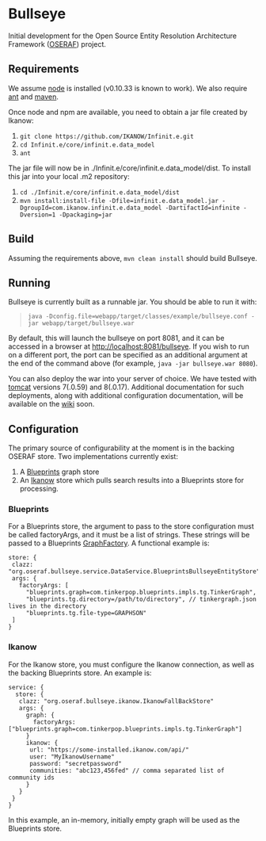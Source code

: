 # Bullseye

Initial development for the Open Source Entity Resolution Architecture Framework ([OSERAF](https://groups.google.com/forum/#!forum/oseraf)) project.

## Requirements

We assume [node](http://nodejs.org/download/) is installed (v0.10.33 is known to work).
We also require [ant](http://ant.apache.org/) and [maven](https://maven.apache.org/).

Once node and npm are available, you need to obtain a jar file created by Ikanow:

1. `git clone https://github.com/IKANOW/Infinit.e.git`
2. `cd Infinit.e/core/infinit.e.data_model`
3. `ant`

The jar file will now be in ./Infinit.e/core/infinit.e.data_model/dist.
To install this jar into your local .m2 repository:

1. `cd ./Infinit.e/core/infinit.e.data_model/dist`
2. `mvn install:install-file -Dfile=infinit.e.data_model.jar -DgroupId=com.ikanow.infinit.e.data_model -DartifactId=infinite -Dversion=1 -Dpackaging=jar`

## Build

Assuming the requirements above, `mvn clean install` should build Bullseye.


## Running

Bullseye is currently built as a runnable jar. You should be able to run it with:
> `java -Dconfig.file=webapp/target/classes/example/bullseye.conf -jar webapp/target/bullseye.war`

By default, this will launch the bullseye on port 8081, and it can be accessed in a browser at [http://localhost:8081/bullseye](http://localhost:8081/bullseye).
If you wish to run on a different port, the port can be specified as an additional argument at the end of the command above
(for example, `java -jar bullseye.war 8080`).

You can also deploy the war into your server of choice. We have tested with [tomcat](http://tomcat.apache.org/) versions 7(.0.59) and 8(.0.17).
Additional documentation for such deployments, along with additional configuration documentation, will be available on the [wiki](https://github.com/OSERAF/MASTERImpl/wiki) soon.


## Configuration

The primary source of configurability at the moment is in the backing OSERAF store. Two implementations currently exist:

1. A [Blueprints](http://blueprints.tinkerpop.com/) graph store
2. An [Ikanow](http://www.ikanow.com/) store which pulls search results into a Blueprints store for processing.

### Blueprints

For a Blueprints store, the argument to pass to the store configuration must be called factoryArgs, and it must be a
list of strings. These strings will be passed to a Blueprints
[GraphFactory](https://github.com/tinkerpop/blueprints/wiki/Code-Examples#use-graphfactory). A functional example is:
```
store: {
 clazz: "org.oseraf.bullseye.service.DataService.BlueprintsBullseyeEntityStore"
 args: {
   factoryArgs: [
 	 "blueprints.graph=com.tinkerpop.blueprints.impls.tg.TinkerGraph",
 	 "blueprints.tg.directory=/path/to/directory", // tinkergraph.json lives in the directory
 	 "blueprints.tg.file-type=GRAPHSON"
 ]
}
```

### Ikanow

For the Ikanow store, you must configure the Ikanow connection, as well as the backing Blueprints store.
An example is:
```
service: {
  store: {
   clazz: "org.oseraf.bullseye.ikanow.IkanowFallBackStore"
   args: {
     graph: {
       factoryArgs: ["blueprints.graph=com.tinkerpop.blueprints.impls.tg.TinkerGraph"]
     }
     ikanow: {
   	  url: "https://some-installed.ikanow.com/api/"
   	  user: "MyIkanowUsername"
   	  password: "secretpassword"
   	  communities: "abc123,456fed" // comma separated list of community ids
     }
   }
 }
}
```
In this example, an in-memory, initially empty graph will be used as the Blueprints store.
